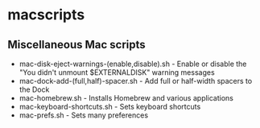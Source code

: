 # macscripts

## Miscellaneous Mac scripts

* mac-disk-eject-warnings-(enable,disable).sh - Enable or disable the "You didn't unmount $EXTERNALDISK" warning messages
* mac-dock-add-(full,half)-spacer.sh - Add full or half-width spacers to the Dock
* mac-homebrew.sh - Installs Homebrew and various applications
* mac-keyboard-shortcuts.sh - Sets keyboard shortcuts
* mac-prefs.sh - Sets many preferences

